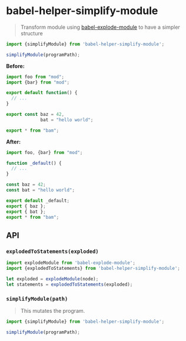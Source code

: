 # babel-helper-simplify-module

> Transform module using [babel-explode-module](https://github.com/babel-utils/babel-explode-module) to have a simpler structure

```js
import {simplifyModule} from 'babel-helper-simplify-module';

simplifyModule(programPath);
```

**Before:**

```js
import foo from "mod";
import {bar} from "mod";

export default function() {
  // ...
}

export const baz = 42,
             bat = "hello world";

export * from "bam";
```

**After:**

```js
import foo, {bar} from "mod";

function _default() {
  // ...
}

const baz = 42;
const bat = "hello world";

export default _default;
export { baz };
export { bat };
export * from "bam";
```

## API

### `explodedToStatements(exploded)`

```js
import explodeModule from 'babel-explode-module';
import {explodedToStatements} from 'babel-helper-simplify-module';

let exploded = explodeModule(node);
let statements = explodedToStatements(exploded);
```

### `simplifyModule(path)`

> This mutates the program.

```js
import {simplifyModule} from 'babel-helper-simplify-module';

simplifyModule(programPath);
```
